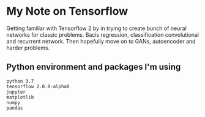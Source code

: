 # My Note on Tensorflow

Getting familiar with Tensorflow 2 by in trying to create 
bunch of neural networks for classic problems. Bacis regression, classification
convolutional and recurrent network. Then hopefully move on to GANs, autoencoder
and harder problems.

## Python environment and packages  I'm using

```
python 3.7
tensorflow 2.0.0-alpha0 
jupyter
matplotlib
numpy
pandas
```
